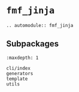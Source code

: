 # `fmf_jinja`

```{eval-rst}
.. automodule:: fmf_jinja
```

## Subpackages

```{toctree}
:maxdepth: 1

cli/index
generators
template
utils
```
